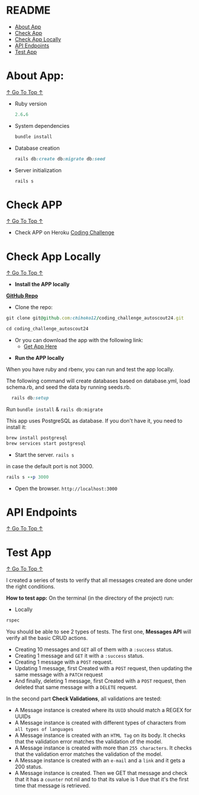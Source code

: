 # README

- [About App](https://github.com/chihoko12/coding_challenge_autoscout24/README.md#about-app)
- [Check App](https://coding-challenge-autoscout24.herokuapp.com/)
- [Check App Locally](https://github.com/chihoko12/coding_challenge_autoscout24/README.md#check-app-locally)
- [API Endpoints](https://github.com/chihoko12/coding_challenge_autoscout24/README.md#endpoints)
- [Test App](https://github.com/chihoko12/coding_challenge_autoscout24/README.md#test-app)


# About App:
[↑ Go To Top ↑](https://github.com/chihoko12/coding_challenge_autoscout24README.md#readme)

* Ruby version

  ```ruby
  2.6.6
  ```
* System dependencies

  ```ruby
  bundle install
  ```

* Database creation

  ```ruby
  rails db:create db:migrate db:seed
  ```

* Server initialization

  ```ruby
  rails s
  ```

# Check APP
[↑ Go To Top ↑](https://github.com/chihoko12/coding_challenge_autoscout24/README.md#readme)

* Check APP on Heroku
  [Coding Challenge](https://coding-challenge-autoscout24.herokuapp.com/)
  

# Check App Locally
[↑ Go To Top ↑](https://github.com/chihoko12/coding_challenge_autoscout24/README.md#readme)

* **Install the APP locally**
 
**[GitHub Repo](https://github.com/chihoko12/coding_challenge_autoscout24)**

- Clone the repo:
```ruby
git clone git@github.com:chihoko12/coding_challenge_autoscout24.git
```
```ruby
cd coding_challenge_autoscout24
```

- Or you can download the app with the following link:
  - [Get App Here](https://github.com/chihoko12/coding_challenge_autoscout24/archive/master.zip)


* **Run the APP locally**

When you have ruby and rbenv, you can run and test the app locally. 

The following command will create databases based on database.yml,
load schema.rb, and seed the data by running seeds.rb.

```ruby
  rails db:setup
```

Run ```bundle install``` & ```rails db:migrate``` 


This app uses PostgreSQL as database. If you don't have it, you need to install it:

```ruby
brew install postgresql
brew services start postgresql
```

* Start the server.
```rails s```

in case the default port is not 3000.
```ruby
rails s --p 3000
```

* Open the browser.
```http://localhost:3000```


# API Endpoints
[↑ Go To Top ↑](https://github.com/chihoko12/coding_challenge_autoscout24/README.md#readme)


# Test App
[↑ Go To Top ↑](https://github.com/chihoko12/coding_challenge_autoscout24/README.md#readme)

I created a series of tests to verify that all messages created are done under the right
conditions.

**How to test app:**
On the terminal (in the directory of the project) run:
- Locally
```ruby
rspec
```


You should be able to see 2 types of tests. The first one, **Messages API** will verify
all the basic CRUD actions.
- Creating 10 messages and ```GET``` all of them with a ```:success``` status.
- Creating 1 message and ```GET``` it with a ```:success``` status.
- Creating 1 message with a ```POST``` request.
- Updating 1 message, first Created with a ```POST``` request, then updating the same
message with a ```PATCH``` request
- And finally, deleting 1 message, first Created with a ```POST``` request, then deleted that
same message with a ```DELETE``` request.

In the second part **Check Validations**, all validations are tested:
- A Message instance is created where its ```UUID``` should match a REGEX for UUIDs
- A Message instance is created with different types of characters from ```all types of languages```
- A Message instance is created with an ```HTML Tag``` on its body. It checks that the validation error matches the validation of the model.
- A Message instance is created with more than ```255 characters```. It checks that the validation error matches the validation of the model.
- A Message instance is created with an ```e-mail``` and a ```link``` and it gets a 200 status.
- A Message instance is created. Then we GET that message and check that it has a ```counter``` not nil and to that its value is 1 due that it's the first time
that message is retrieved.
